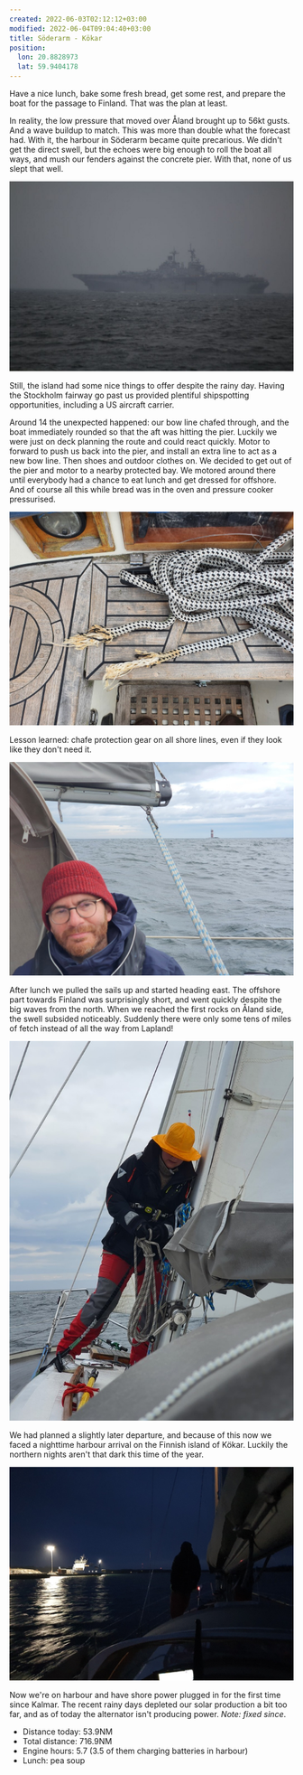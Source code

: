 ```yaml
---
created: 2022-06-03T02:12:12+03:00
modified: 2022-06-04T09:04:40+03:00
title: Söderarm - Kökar
position:
  lon: 20.8828973
  lat: 59.9404178
---
```


Have a nice lunch, bake some fresh bread, get some rest, and prepare the boat for the passage to Finland. That was the plan at least.

In reality, the low pressure that moved over Åland brought up to 56kt gusts. And a wave buildup to match. This was more than double what the forecast had. With it, the harbour in Söderarm became quite precarious. We didn't get the direct swell, but the echoes were big enough to roll the boat all ways, and mush our fenders against the concrete pier. With that, none of us slept that well.

![US ship Kearsarge](../2022/0ea453fe6dc5fcdbecbd51d5f37918ea.jpg) 

Still, the island had some nice things to offer despite the rainy day. Having the Stockholm fairway go past us provided plentiful shipspotting opportunities, including a US aircraft carrier.

Around 14 the unexpected happened: our bow line chafed through, and the boat immediately rounded so that the aft was hitting the pier. Luckily we were just on deck planning the route and could react quickly. Motor to forward to push us back into the pier, and install an extra line to act as a new bow line. Then shoes and outdoor clothes on. We decided to get out of the pier and motor to a nearby protected bay. We motored around there until everybody had a chance to eat lunch and get dressed for offshore. And of course all this while bread was in the oven and pressure cooker pressurised.

![And that was a year old rope](../2022/17aa1be8817278876f8867b490f2227a.jpg) 

Lesson learned: chafe protection gear on all shore lines, even if they look like they don't need it.

![First lighthouse in Finland](../2022/f4f12568c3cb9d8a9ec71bb79d8a0291.jpg) 

After lunch we pulled the sails up and started heading east. The offshore part towards Finland was surprisingly short, and went quickly despite the big waves from the north. When we reached the first rocks on Åland side, the swell subsided noticeably. Suddenly there were only some tens of miles of fetch instead of all the way from Lapland!

![Changed from 2nd to 1st reef](../2022/a70d267f4fced562bad08a42e9dfa85d.jpg) 

We had planned a slightly later departure, and because of this now we faced a nighttime harbour arrival on the Finnish island of Kökar. Luckily the northern nights aren't that dark this time of the year.

![Kökar approach](../2022/c9961932a2d107e6cd51805d84fc7a2c.jpg) 

Now we're on harbour and have shore power plugged in for the first time since Kalmar. The recent rainy days depleted our solar production a bit too far, and as of today the alternator isn't producing power.
_Note: fixed since_.

* Distance today: 53.9NM
* Total distance: 716.9NM
* Engine hours: 5.7 (3.5 of them charging batteries in harbour)
* Lunch: pea soup
